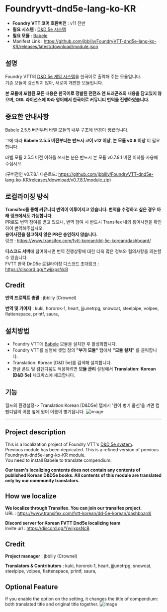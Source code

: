 # Foundryvtt-dnd5e-lang-ko-KR

* **Foundry VTT 코어 호환버전** : v11 전반
* **필요 시스템** : [D&D 5e 시스템](https://github.com/foundryvtt/dnd5e/)
* **필요 모듈** : [Babele](https://gitlab.com/riccisi/foundryvtt-babele)
* Manifest Link : https://github.com/jbblily/FoundryVTT-dnd5e-lang-ko-KR/releases/latest/download/module.json

## 설명

Foundry VTT의 [D&D 5e 게임 시스템](https://github.com/foundryvtt/dnd5e)을 한국어로 출력해 주는 모듈입니다.<br>
기존 모듈이 갱신되지 않아, 새로이 개편한 모듈입니다.

**본 모듈에 포함된 모든 내용은 한국어로 정발된 던전즈 앤 드래곤즈의 내용을 담고있지 않으며, OGL 라이선스에 따라 영어에서 한국어로 커뮤니티 번역을 진행하였습니다.**

## 중요한 안내사항

Babele 2.5.5 버전부터 바벨 모듈의 내부 구조에 변경이 생겼습니다. 

그에 따라 **Babele 2.5.5 버전부터는 반드시 코어 v12 이상, 본 모듈 v0.8 이상** 이 필요합니다.

바벨 모듈 2.5.5 버전 이하를 쓰시는 분은 반드시 본 모듈 v0.7.8.1 버전 이하를 사용해주십시오.

(구버전인 v0.7.8.1 다운로드: https://github.com/jbblily/FoundryVTT-dnd5e-lang-ko-KR/releases/download/v0.7.8.1/module.zip)

## 로컬라이징 방식

**Transifex를 통해 커뮤니티 번역이 이루어지고 있습니다. 번역을 수정하고 싶은 경우 아래 링크에서도 가능합니다.** <br>
PR로도 번역 참여를 받고 있으나, 번역 참여 시 반드시 Transifex 내의 용어사전을 확인하여 번역해주십시오. <br>
**용어사전을 참고하지 않은 PR은 승인하지 않습니다.**<br>
링크 : https://www.transifex.com/fvtt-korean/dd-5e-korean/dashboard/

**디스코드 서버**에 참여하시면 번역 진행상황에 대한 더욱 많은 정보와 협의사항을 의논할 수 있습니다.<br>
FVTT 한국 DnD5e 로컬라이징 디스코드 초대링크 : https://discord.gg/YwjjxpsNcB

## Credit

**번역 프로젝트 총괄** : jbblily (Crownel)

**번역 및 기여자** : kuki, hororok-1, heart, jjjunetrpg, snowcat, steelpipe, volpee, flattenspace, printf, saura, 


## 설치방법

* Foundry VTT에 [Babele](https://gitlab.com/riccisi/foundryvtt-babele) 모듈을 설치한 후 활성화합니다.
* Foundry VTT를 실행해 셋업 창의 **"부가 모듈"** 탭에서 **"모듈 설치"** 를 클릭합니다.
* Translation: Korean [D&D 5e]를 검색해 설치합니다.
* 한글 폰트 및 컴펜디움도 적용하려면 **모듈 관리** 설정에서 **Translation: Korean [D&D 5e]** 체크박스에 체크합니다.


## 기능
월드의 환경설정-> Translation:Korean [D&D5e] 탭에서 '원어 병기 옵션'을 켜면 컴펜디엄의 이름 옆에 원어 이름이 병기됩니다.
![image](https://github.com/jbblily/FoundryVTT-dnd5e-lang-ko-KR/assets/18694887/b3a4f4f5-8a52-4c9a-8bcf-d327597bbe4c)


---

## Project description

This is a localization project of Foundry VTT's [D&D 5e system](https://github.com/foundryvtt/dnd5e).<br>
Previous module has been depricated. This is a refined version of previous Foundryvtt-dnd5e-lang-ko-KR module.<br>
You need to install Babele to translate compendium.

**Our team's localizing contents does not contain any contents of published Korean D&D5e books. All contents of this module are translated only by our community translators.**

## How we localize

**We localize through Transifex. You can join our transifex project.** <br>
URL : https://www.transifex.com/fvtt-korean/dd-5e-korean/dashboard/

**Discord server for Korean FVTT Dnd5e localizing team**<br>
Invite url : https://discord.gg/YwjjxpsNcB


## Credit

**Project manager** : jbblily (Crownel)

**Translators & Contributors** : kuki, hororok-1, heart, jjjunetrpg, snowcat, steelpipe, volpee, flattenspace, printf, saura, 

## Optional Feature
If you enable the option on the setting, it changes the title of compendium: both translated title and original title together.
![image](https://github.com/jbblily/FoundryVTT-dnd5e-lang-ko-KR/assets/18694887/b3a4f4f5-8a52-4c9a-8bcf-d327597bbe4c)

